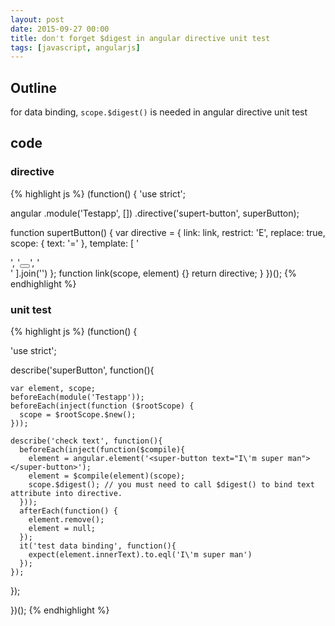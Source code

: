 ```yaml
---
layout: post
date: 2015-09-27 00:00
title: don't forget $digest in angular directive unit test
tags: [javascript, angularjs]
---
```


## Outline

for data binding, `scope.$digest()` is needed in angular directive unit test

## code

### directive

{% highlight js %}
(function() {
  'use strict';

  angular
    .module('Testapp', [])
    .directive('supert-button', superButton);

  function supertButton() {
    var directive = {
      link: link,
      restrict: 'E',
      replace: true,
      scope: {
        text: '='
      },
      template: [
        '<div class="alert-button">', 
          '<button ng-bind="text"></button>', 
        '</div>'
      ].join('')
    };
    function link(scope, element) {}
    return directive;
  }
})();
{% endhighlight %}

### unit test

{% highlight js %}
(function() {

  'use strict';

  describe('superButton', function(){

    var element, scope;
    beforeEach(module('Testapp'));
    beforeEach(inject(function ($rootScope) {
      scope = $rootScope.$new();
    }));

    describe('check text', function(){
      beforeEach(inject(function($compile){
        element = angular.element('<super-button text="I\'m super man"></super-button>');
        element = $compile(element)(scope);
        scope.$digest(); // you must need to call $digest() to bind text attribute into directive.
      }));
      afterEach(function() {
        element.remove();
        element = null;
      });
      it('test data binding', function(){
        expect(element.innerText).to.eql('I\'m super man')
      });
    });

  });

})();
{% endhighlight %}

